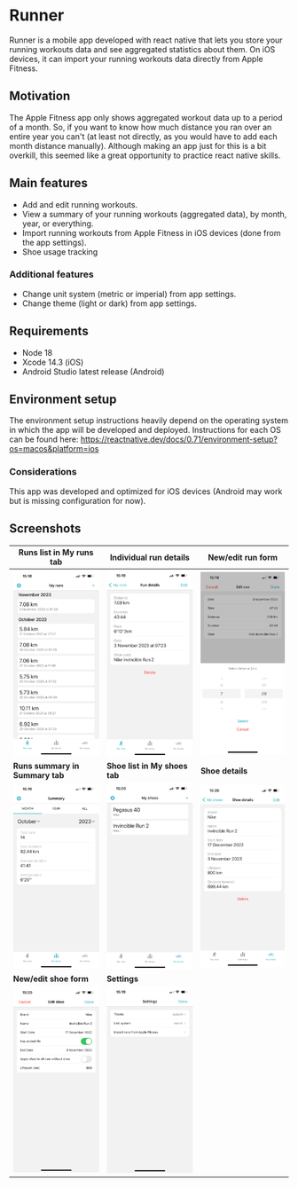 # Runner

Runner is a mobile app developed with react native that lets you store your running workouts data and see aggregated statistics about them. On iOS devices, it can import your running workouts data directly from Apple Fitness.

## Motivation

The Apple Fitness app only shows aggregated workout data up to a period of a month. So, if you want to know how much distance you ran over an entire year you can't (at least not directly, as you would have to add each month distance manually). Although making an app just for this is a bit overkill, this seemed like a great opportunity to practice react native skills.

## Main features

- Add and edit running workouts.
- View a summary of your running workouts (aggregated data), by month, year, or everything.
- Import running workouts from Apple Fitness in iOS devices (done from the app settings).
- Shoe usage tracking

### Additional features

- Change unit system (metric or imperial) from app settings.
- Change theme (light or dark) from app settings.

## Requirements

- Node 18
- Xcode 14.3 (iOS)
- Android Studio latest release (Android)

## Environment setup

The environment setup instructions heavily depend on the operating system in which the app will be developed and deployed.
Instructions for each OS can be found here: https://reactnative.dev/docs/0.71/environment-setup?os=macos&platform=ios

### Considerations

This app was developed and optimized for iOS devices (Android may work but is missing configuration for now).

## Screenshots

| **Runs list in My runs tab**                                                 | **Individual run details**                                       | **New/edit run form**                                                          |
|------------------------------------------------------------------------------|------------------------------------------------------------------|--------------------------------------------------------------------------------|
| ![Runs list](/docs/screenshots/1-run-list.png "Runs list")                   | ![Run details](/docs/screenshots/2-run-detail.png "Run details") | ![New/edit run form](/docs/screenshots/3-run-new-edit.png "New/edit run form") |
| **Runs summary in Summary tab**                                              | **Shoe list in My shoes tab**                                    | **Shoe details**                                                               |
| ![Runs summary](/docs/screenshots/4-run-summary.png "Runs summary")          | ![Shoes list](/docs/screenshots/5-shoe-list.png "Shoes list")    | ![Shoe details](/docs/screenshots/6-shoe-detail.png "Shoe details")            |
| **New/edit shoe form**                                                       | **Settings**                                                     |                                                                                |
| ![New-edit shoe form](/docs/screenshots/7-shoe-new-edit.png "Shoes details") | ![Settings](/docs/screenshots/8-settings.png "Settings")         |                                                                                |
